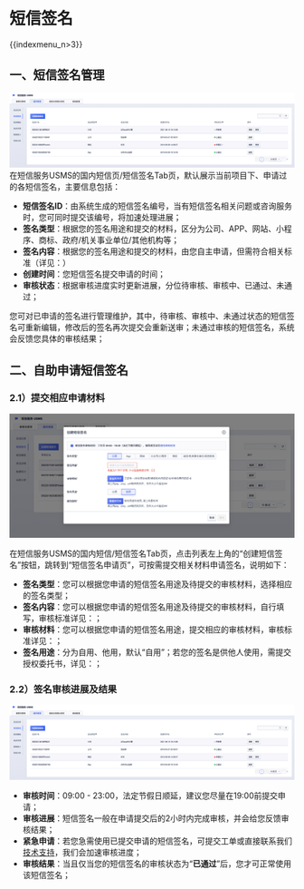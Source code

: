# 短信签名

{{indexmenu_n>3}}

## 一、短信签名管理

![image](/images/guide/5003/短信服务usms_短信签名_国内_01.png)
在短信服务USMS的国内短信页/短信签名Tab页，默认展示当前项目下、申请过的各短信签名，主要信息包括：

  - **短信签名ID**：由系统生成的短信签名编号，当有短信签名相关问题或咨询服务时，您可同时提交该编号，将加速处理进展；
  - **签名类型**：根据您的签名用途和提交的材料，区分为公司、APP、网站、小程序、商标、政府/机关事业单位/其他机构等；
  - **签名内容**：根据您的签名用途和提交的材料，由您自主申请，但需符合相关标准（详见：[](/management_monitor/usms/introduction/2005/2103)）
  - **创建时间**：您短信签名提交申请的时间；
  - **审核状态**：根据审核进度实时更新进展，分位待审核、审核中、已通过、未通过；

您可对已申请的签名进行管理维护，其中，待审核、审核中、未通过状态的短信签名可重新编辑，修改后的签名再次提交会重新送审；未通过审核的短信签名，系统会反馈您具体的审核结果；

## 二、自助申请短信签名

### 2.1）提交相应申请材料

![image](/images/guide/5003/短信服务usms_创建短信签名_国内_他用_01.png)

在短信服务USMS的国内短信/短信签名Tab页，点击列表左上角的“创建短信签名”按钮，跳转到“短信签名申请页”，可按需提交相关材料申请签名，说明如下：

  - **签名类型**：您可以根据您申请的短信签名用途及待提交的审核材料，选择相应的签名类型；
  - **签名内容**：您可以根据您申请的短信签名用途及待提交的审核材料，自行填写，审核标准详见：[](/management_monitor/usms/introduction/2005/2103)；
  - **审核材料**：您可以根据您申请的短信签名用途，提交相应的审核材料，审核标准详见：[](/management_monitor/usms/introduction/2005/2103)；
  - **签名用途**：分为自用、他用，默认“自用”；若您的签名是供他人使用，需提交授权委托书，详见：[](/management_monitor/usms/introduction/2005/2103)；

### 2.2）签名审核进展及结果

![image](/images/guide/5003/短信服务usms_短信签名_国内_01.png)

  - **审核时间**：09:00 - 23:00，法定节假日顺延，建议您尽量在19:00前提交申请；
  - **审核进展**：短信签名一般在申请提交后的2小时内完成审核，并会给您反馈审核结果；
  - **紧急申请**：若您急需使用已提交申请的短信签名，可提交工单或直接联系我们
    [技术支持](https://www.ucloud.cn/site/service.html)，我们会加速审核进度；
  - **审核结果**：当且仅当您的短信签名的审核状态为“**已通过**”后，您才可正常使用该短信签名；
